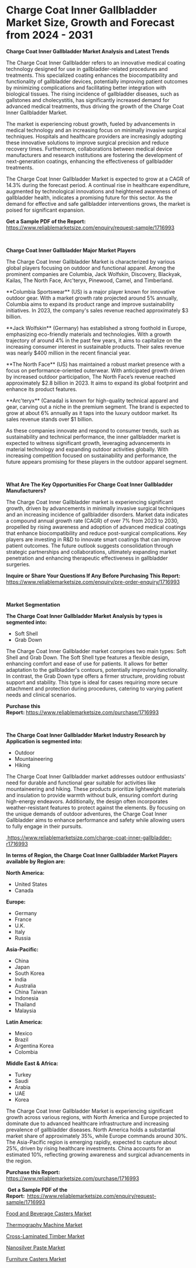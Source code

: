 <p><h1>Charge Coat Inner Gallbladder Market Size, Growth and Forecast from 2024 - 2031</h1></p><p><strong>Charge Coat Inner Gallbladder Market Analysis and Latest Trends</strong></p>
<p><p>The Charge Coat Inner Gallbladder refers to an innovative medical coating technology designed for use in gallbladder-related procedures and treatments. This specialized coating enhances the biocompatibility and functionality of gallbladder devices, potentially improving patient outcomes by minimizing complications and facilitating better integration with biological tissues. The rising incidence of gallbladder diseases, such as gallstones and cholecystitis, has significantly increased demand for advanced medical treatments, thus driving the growth of the Charge Coat Inner Gallbladder Market.</p><p>The market is experiencing robust growth, fueled by advancements in medical technology and an increasing focus on minimally invasive surgical techniques. Hospitals and healthcare providers are increasingly adopting these innovative solutions to improve surgical precision and reduce recovery times. Furthermore, collaborations between medical device manufacturers and research institutions are fostering the development of next-generation coatings, enhancing the effectiveness of gallbladder treatments.</p><p>The Charge Coat Inner Gallbladder Market is expected to grow at a CAGR of 14.3% during the forecast period. A continual rise in healthcare expenditure, augmented by technological innovations and heightened awareness of gallbladder health, indicates a promising future for this sector. As the demand for effective and safe gallbladder interventions grows, the market is poised for significant expansion.</p></p>
<p><strong>Get a Sample PDF of the Report:&nbsp;</strong> <a href="https://www.reliablemarketsize.com/enquiry/request-sample/1716993?utm_campaign=1262&utm_medium=2&utm_source=Github&utm_content=ia&utm_term=13102024&utm_id=charge-coat-inner-gallbladder">https://www.reliablemarketsize.com/enquiry/request-sample/1716993</a></p>
<p>&nbsp;</p>
<p><strong>Charge Coat Inner Gallbladder Major Market Players</strong></p>
<p><p>The Charge Coat Inner Gallbladder Market is characterized by various global players focusing on outdoor and functional apparel. Among the prominent companies are Columbia, Jack Wolfskin, Discovery, Blackyak, Kailas, The North Face, Arc'teryx, Pinewood, Camel, and Timberland.</p><p>**Columbia Sportswear** (US) is a major player known for innovative outdoor gear. With a market growth rate projected around 5% annually, Columbia aims to expand its product range and improve sustainability initiatives. In 2023, the company's sales revenue reached approximately $3 billion.</p><p>**Jack Wolfskin** (Germany) has established a strong foothold in Europe, emphasizing eco-friendly materials and technologies. With a growth trajectory of around 4% in the past few years, it aims to capitalize on the increasing consumer interest in sustainable products. Their sales revenue was nearly $400 million in the recent financial year.</p><p>**The North Face** (US) has maintained a robust market presence with a focus on performance-oriented outerwear. With anticipated growth driven by increased outdoor participation, The North Face’s revenue reached approximately $2.8 billion in 2023. It aims to expand its global footprint and enhance its product features.</p><p>**Arc'teryx** (Canada) is known for high-quality technical apparel and gear, carving out a niche in the premium segment. The brand is expected to grow at about 6% annually as it taps into the luxury outdoor market. Its sales revenue stands over $1 billion.</p><p>As these companies innovate and respond to consumer trends, such as sustainability and technical performance, the inner gallbladder market is expected to witness significant growth, leveraging advancements in material technology and expanding outdoor activities globally. With increasing competition focused on sustainability and performance, the future appears promising for these players in the outdoor apparel segment.</p></p>
<p>&nbsp;</p>
<p><strong>What Are The Key Opportunities For Charge Coat Inner Gallbladder Manufacturers?</strong></p>
<p><p>The Charge Coat Inner Gallbladder market is experiencing significant growth, driven by advancements in minimally invasive surgical techniques and an increasing incidence of gallbladder disorders. Market data indicates a compound annual growth rate (CAGR) of over 7% from 2023 to 2030, propelled by rising awareness and adoption of advanced medical coatings that enhance biocompatibility and reduce post-surgical complications. Key players are investing in R&D to innovate smart coatings that can improve patient outcomes. The future outlook suggests consolidation through strategic partnerships and collaborations, ultimately expanding market penetration and enhancing therapeutic effectiveness in gallbladder surgeries.</p></p>
<p><strong>Inquire or Share Your Questions If Any Before Purchasing This Report:</strong> <a href="https://www.reliablemarketsize.com/enquiry/pre-order-enquiry/1716993?utm_campaign=1262&utm_medium=2&utm_source=Github&utm_content=ia&utm_term=13102024&utm_id=charge-coat-inner-gallbladder">https://www.reliablemarketsize.com/enquiry/pre-order-enquiry/1716993</a></p>
<p>&nbsp;</p>
<p><strong>Market Segmentation</strong></p>
<p><strong>The Charge Coat Inner Gallbladder Market Analysis by types is segmented into:</strong></p>
<p><ul><li>Soft Shell</li><li>Grab Down</li></ul></p>
<p><p>The Charge Coat Inner Gallbladder market comprises two main types: Soft Shell and Grab Down. The Soft Shell type features a flexible design, enhancing comfort and ease of use for patients. It allows for better adaptation to the gallbladder's contours, potentially improving functionality. In contrast, the Grab Down type offers a firmer structure, providing robust support and stability. This type is ideal for cases requiring more secure attachment and protection during procedures, catering to varying patient needs and clinical scenarios.</p></p>
<p><strong>Purchase this Report:&nbsp;</strong><a href="https://www.reliablemarketsize.com/purchase/1716993?utm_campaign=1262&utm_medium=2&utm_source=Github&utm_content=ia&utm_term=13102024&utm_id=charge-coat-inner-gallbladder">https://www.reliablemarketsize.com/purchase/1716993</a></p>
<p>&nbsp;</p>
<p><strong>The Charge Coat Inner Gallbladder Market Industry Research by Application is segmented into:</strong></p>
<p><ul><li>Outdoor</li><li>Mountaineering</li><li>Hiking</li></ul></p>
<p><p>The Charge Coat Inner Gallbladder market addresses outdoor enthusiasts' need for durable and functional gear suitable for activities like mountaineering and hiking. These products prioritize lightweight materials and insulation to provide warmth without bulk, ensuring comfort during high-energy endeavors. Additionally, the design often incorporates weather-resistant features to protect against the elements. By focusing on the unique demands of outdoor adventures, the Charge Coat Inner Gallbladder aims to enhance performance and safety while allowing users to fully engage in their pursuits.</p></p>
<p><a href="https://www.reliablemarketsize.com/charge-coat-inner-gallbladder-r1716993?utm_campaign=1262&utm_medium=2&utm_source=Github&utm_content=ia&utm_term=13102024&utm_id=charge-coat-inner-gallbladder">&nbsp;https://www.reliablemarketsize.com/charge-coat-inner-gallbladder-r1716993</a></p>
<p><strong>In terms of Region, the Charge Coat Inner Gallbladder Market Players available by Region are:</strong></p>
<p>
    <p> <strong> North America: </strong>
        <ul>
            <li>United States</li>
            <li>Canada</li>
        </ul>
        </p> 
    <p> <strong> Europe: </strong>
        <ul>
            <li>Germany</li>
            <li>France</li>
            <li>U.K.</li>
            <li>Italy</li>
            <li>Russia</li>
        </ul>
        </p> 
    <p> <strong> Asia-Pacific: </strong>
        <ul>
            <li>China</li>
            <li>Japan</li>
            <li>South Korea</li>
            <li>India</li>
            <li>Australia</li>
            <li>China Taiwan</li>
            <li>Indonesia</li>
            <li>Thailand</li>
            <li>Malaysia</li>
        </ul>
        </p> 
    <p> <strong> Latin America: </strong>
        <ul>
            <li>Mexico</li>
            <li>Brazil</li>
            <li>Argentina Korea</li>
            <li>Colombia</li>
        </ul>
        </p> 
    <p> <strong> Middle East & Africa: </strong>
        <ul>
            <li>Turkey</li>
            <li>Saudi</li>
            <li>Arabia</li>
            <li>UAE</li>
            <li>Korea</li>
        </ul>
    </p>
    </p>
<p><p>The Charge Coat Inner Gallbladder Market is experiencing significant growth across various regions, with North America and Europe projected to dominate due to advanced healthcare infrastructure and increasing prevalence of gallbladder diseases. North America holds a substantial market share of approximately 35%, while Europe commands around 30%. The Asia-Pacific region is emerging rapidly, expected to capture about 25%, driven by rising healthcare investments. China accounts for an estimated 10%, reflecting growing awareness and surgical advancements in the region.</p></p>
<p><strong>Purchase this Report: </strong><a href="https://www.reliablemarketsize.com/purchase/1716993?utm_campaign=1262&utm_medium=2&utm_source=Github&utm_content=ia&utm_term=13102024&utm_id=charge-coat-inner-gallbladder">https://www.reliablemarketsize.com/purchase/1716993</a></p>
<p>&nbsp;<strong>Get a Sample PDF of the Report:&nbsp;&nbsp;</strong><a href="https://www.reliablemarketsize.com/enquiry/request-sample/1716993?utm_campaign=1262&utm_medium=2&utm_source=Github&utm_content=ia&utm_term=13102024&utm_id=charge-coat-inner-gallbladder">https://www.reliablemarketsize.com/enquiry/request-sample/1716993</a></p>
<p><strong></strong></p>
<p><p><a href="https://github.com/acappassw0t/Market-Research-Report-List-1/blob/main/food-and-beverage-casters-market.md?utm_campaign=1262&utm_medium=2&utm_source=Github&utm_content=ia&utm_term=13102024&utm_id=charge-coat-inner-gallbladder">Food and Beverage Casters Market</a></p><p><a href="https://issuu.com/reportprime-2/docs/thermography-machine-market-size-20_050f3af609df8c?utm_campaign=1262&utm_medium=2&utm_source=Github&utm_content=ia&utm_term=13102024&utm_id=charge-coat-inner-gallbladder">Thermography Machine Market</a></p><p><a href="https://www.linkedin.com/pulse/global-cross-laminated-timber-nexus-sector-confluences-regional-vt1he?utm_campaign=1262&utm_medium=2&utm_source=Github&utm_content=ia&utm_term=13102024&utm_id=charge-coat-inner-gallbladder">Cross-Laminated Timber Market</a></p><p><a href="https://www.linkedin.com/pulse/nanosilver-paste-market-trends-growth-outlook-2024-2031-necle?utm_campaign=1262&utm_medium=2&utm_source=Github&utm_content=ia&utm_term=13102024&utm_id=charge-coat-inner-gallbladder">Nanosilver Paste Market</a></p><p><a href="https://github.com/birroctaymonyj/Market-Research-Report-List-1/blob/main/furniture-casters-market.md?utm_campaign=1262&utm_medium=2&utm_source=Github&utm_content=ia&utm_term=13102024&utm_id=charge-coat-inner-gallbladder">Furniture Casters Market</a></p></p>